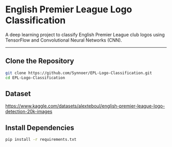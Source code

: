# English Premier League Logo Classification

A deep learning project to classify English Premier League club logos using TensorFlow and Convolutional Neural Networks (CNN).

---

## Clone the Repository 
```sh
git clone https://github.com/Synnoer/EPL-Logo-Classification.git
cd EPL-Logo-Classification
```

## Dataset
https://www.kaggle.com/datasets/alexteboul/english-premier-league-logo-detection-20k-images

## Install Dependencies
```sh
pip install -r requirements.txt
```
